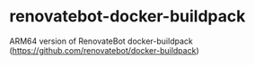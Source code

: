 # renovatebot-docker-buildpack
ARM64 version of RenovateBot docker-buildpack (https://github.com/renovatebot/docker-buildpack)
